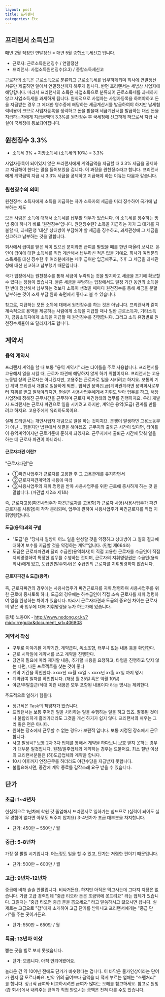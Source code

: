 ```yaml
---
layout: post
title: 프리랜서
categories: Etc
---
```


## 프리랜서 소득신고

매년 2월 직장인 연말정산 = 매년 5월 종합소득세신고 입니다.
- 근로자: 근로소득원천징수 / 연말정산 
- 프리랜서: 사업소득원천징수(3.3) / 종합소득세신고

근로자의 소득은 근로소득으로 분류되고 근로소득세를 납부하게되며 회사에  연말정산서류만 제출하면 알아서 연말정산까지 해주게 됩니다. 반면 프리랜서는 세법상 사업자에 해당합니다. 따라서 프리랜서의 소득은 사업소득으로 분류되어 근로소득세를 과세하지 않고 사업소득세를 과세하게 됩니다. 원칙적으로 사업자는 사업자등록을 하여야하고 돈을 지급받는 경우 그 에대한 영수증에 해당하는 세금계산서를 발급하여야 하지만 납세협력비용이 크므로 사업자등록을 생락하고 돈을 받을때 세금계산서를 발급하는 대신 돈을 지급하는자에게 지급금액의 3.3%를 원천징수 후 국세청에 신고하게 하므로서 지급 사실이 국세청에 통보되어집니다.

## 원천징수 3.3%
- 소득세 3% + 지방소득세 (소득세의 10%) = 3.3%

사업자등록이 되어있지 않은 프리랜서에게 계약금액을 지급할 때 3.3% 세금을 공제하고 지급해야 한다는 말을 들어보았을 겁니다. 이 과정을 원천징수라고 합니다. 프리랜서에게 계약금액 지급 시 3.3% 세금을 공제하고 지급해야 하는 이유는 다음과 같습니다.

### 원천징수의 의미
원천징수: 소득자에게 소득을 지급하는 자가 소득자의 세금을 미리 징수하여 국가에 납부하는 제도

모든 사람은 소득에 대해서 소득세를 납부할 의무가 있습니다. 이 소득세를 징수하는 방법 중에 하나가 바로 '원천징수'입니다. 원천징수란? 소득을 지급하는 자가 그 대가를 지불할 때, 과세관청 '대신' 상대방이 부담해야 할 세금을 징수하고, 과세관청에 그 세금을 신고하고 납부하는 것을 말합니다.

회사에서 급여를 받은 적이 있으신 분이라면 급여를 받았을 때를 한번 떠올려 보셔요. 본인이 급여에 대한 소득세를 직접 계산해서 납부하신 적은 없을 거예요. 회사가 여러분의 소득세를 대신 징수한 후 여러분에게는 세후 급여만 입금해주고, 추후 그 세금을 과세관청에 대신 신고하고 납부했기 때문입니다.

국가 입장에서는 원천징수를 통해 세금이 누락되는 것을 방지하고 세금을 조기에 확보할 수 있다는 장점이 있습니다. 물론 세금을 부담하는 입장에서도 일정 기간 동안의 소득을 한 번에 정산해서 납부하는 것보다 소득이 생겼을 때마다 원천징수를 통해 세금을 분할 납부하는 것이 조세 부담 완화 측면에서 좋다고 볼 수 있습니다.

참고로, 지급하는 모든 소득에 대해서 원천징수를 하는 것은 아닙니다. 프리랜서와 같이 계속적으로 용역을 제공하는 사람에게 소득을 지급할 때나 일반 근로소득자, 기타소득자, 금융소득자에게 소득을 지급할 때 원천징수를 진행합니다. 그리고 소득 유형별로 원천징수세율이 또 달라지기도 합니다.

## 계약서

### 용역 계약서

프리랜서 계약을 할 때 보통 "용역 계약서" 라는 타이틀을 주로 사용합니다. 프리랜서를 고용해서 일을 시킬 때, 근로자 파견에 해당하지 않게 하기 위함이지요. 프리랜서는 고용노동법 상의 근로자는 아니겠지만, 고용주는 근로자로 일을 시키려고 하지요. 보통의 기간 계약 프리랜서 개발로 일을하게 되면.. 법적인 용역(도급)계약관계라면 용역회사로부터 지휘를 받고 일해야되지만, 현실은 사용사업주에게서 지휘도 받아 업무를 하고, 해당 사업장에 정해진 근무시간을 근무하며 근로자 파견형태의 업무를 진행하지요. 우리 개발자 프리랜서는 근로자 파견으로 일을 시키려고 하지만, 계약은 용역(도급) 관계를 만들려고 하지요. 고용주에게 유리하도록이요.

실제 프리랜서는 개인사업자 개념으로 일을 하는 것이지요. 분쟁이 발생하면 고용노동부가 아닌 .. 힘들지만 법원에서 해결을 해야겠죠. 근무지와 출퇴근 시간이 있다면, 타이틀이 용역계약이지만 근로기준에 준하게 되겠지요. 근무지에서 출퇴근 시간에 맞춰 일을 하는 데 근로자 파견이 아니라니.

#### 근로자파견 이란?

"근로자파견"은

- ①파견사업주가 근로자를 고용한 후 그 고용관계를 유지하면서
- ②근로자파견계약의 내용에 따라
- ③사용사업주의 지휘․명령을 받아 사용사업주를 위한 근로에 종사하게 하는 것
  을 말합니다. (파견법 제2조 제1호)

즉, 근로자고용(파견사업주가 파견근로자를 고용함)과 근로자 사용(사용사업주가 파견근로자를 사용함)이 각각 분리되며, 업무에 관하여 사용사업주가 파견근로자를 직접 지휘명령합니다.

#### 도급(용역)과의 구별

- "도급"은 "당사자 일방이 어느 일을 완성할 것을 약정하고 상대방이 그 일의 결과에 대하여 보수를 지급할 것을 약정하는 계약"입니다. (민법 제664조)
- 도급은 근로자파견과 달리 수급인(용역회사)이 직접 고용한 근로자를 수급인이 직접 지휘명령하여 특정한 업무를 수행하는 것이며, 근로자의 지휘명령권은 수급인(용역회사)에게 있고, 도급인(발주회사)은 수급인의 근로자를 지휘명령하지 않습니다.

#### 근로자파견 & 도급(용역)

즉, 근로자파견의 경우에는 사용사업주가 파견근로자를 지휘․명령하여 사용사업주를 위한 근로에 종사토록 하나, 도급의 경우에는 하수급인이 직접 소속 근로자를 지휘․명령하여 일을 완성하는 차이가 있습니다. 따라서 근로자파견과 도급의 중요한 차이는 근로자의 맡은 바 업무에 대해 지휘명령을 누가 하는가에 있습니다..

출처) 노동OK - http://www.nodong.or.kr/?mid=irregular&document_srl=406808

### 계약서 작성

- 구두로 이야기된 계약기간, 계약급여, 독소조항, 터무니 없는 내용 등을 확인한다.
- 근로 시작일에 계약서를 쓰고 계약을 진행한다.
- 당연히 필요에 따라 제거할 내용, 추가할 내용을 요청하고, 타협을 진행하고 맞지 않는 다면, 다른 프로젝트를 찾는 것이 좋다
- 계약 기간을 확인한다. xxxx년 xx월 xx일 ~ xxxx년 xx월 xx일 까지 명시
- 계약급여 일자를 확인합니다. (해당 월 25일 혹은 익월 10일)
- 야근/주말출근/식대 이런 내용은 모두 포함된 내용이다 라는 명시는 제외한다.

주도적으로 일하기 힘들다.

- 정규직은 Task의 책임자가 있습니다.
- 프리랜서는 보통 주어진 일을 처리하는 일을 수행하는 일을 하고 있죠. 잘못된 것이나 불합리하게 흘러가더라도 그것을 개선 하기가 쉽지 않다.
  프리랜서의 처우는 그리 좋은 편은 아니다.
- 원하는 장소에서 근무할 수 없는 경우가 보편적 입니다. 보통 지정된 장소에서 근무합니다.
- 사고 발생시? 보통 2차 3차 업체를 통해서 계약을 하다보니 보호 받지 못하는 경우가 대부분 일것입니다. 원청/발주업체와 계약하는 경우는 드물어요. 최소 절반 이상의 프리랜서분들은 (하)도급업체와 계약을 합니다.
- 10시 이후까지 연장근무를 하더라도 야간수당을 지급받지 못합니다.
- 불필요해지면, 중간에 계약 종료를 갑작스래 요구 받을 수 있습니다.

## 단가

### 초급: 1~4년차

현실적으로 1년차에 학원 갓 졸업해서 프리랜서로 일하기는 힘드므로 (실력이 되어도 실무 경험이 없다면 아무도 써주지 않지요) 3-4년차가 초급 대부분을 차지합니다.

- 단가: 450만 ~ 550만 / 월

### 중급: 5-8년차

가장 잘 팔릴 시기입니다. 어느정도 일을 할 수 있고, 단가는 저렴한 편이기 때문입니다.

- 단가: 500만 ~ 600만 / 월

### 고급: 9년차-12년차

중급에 비해 슬슬 안팔립니다. 비싸거든요. 하지만 아직은 먹고사는데 그다지 지장은 없습니다. 가끔 고급 경력인데 "중급 티오라 돈은 조금밖에 못드려요" 라는 업체가 있습니다. 그럴때는 "중급 티오면 중급 분을 뽑으세요." 라고 말씀하시고 끊으시면 됩니다. 실제로는 고급으로 "갑"에게 소개하여 고급 단가를 받아내고 프리랜서에게는 "중급 단가"를 주는 곳이거든요.

- 단가: 550만 ~ 650만 / 월

### 특급: 13년차 이상

뽑는 곳을 별로 보지 못했습니다.

- 단가: 모릅니다. 아직 안되어봤어요.

놀라운 건 약 10여년 전에도 단가가 비슷했다는 겁니다. 이 바닥은 물가인상이라는 단어가 뭔지 잘 모르나봐요. 만약 위의 급여보다 금액을 더 적게 부르는 업체는 "스팸처리" 를 합니다. 정규직 급여와 비교하시려면 급여가 많다는 오해를 참고하세요. 참고로 원청(갑 회사)에서 내려주는 금액과 직접 받으시는 금액은 전혀 다를 수도 있습니다.
